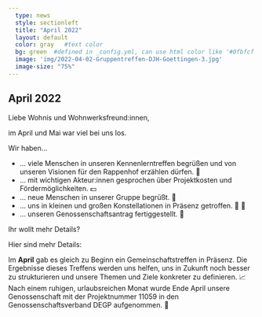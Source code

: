 ```yaml
---
  type: news
  style: sectionleft
  title: "April 2022"
  layout: default
  color: gray   #text color
  bg: green  #defined in _config.yml, can use html color like '#0fbfcf'
  image: 'img/2022-04-02-Gruppentreffen-DJH-Goettingen-3.jpg'
  image-size: "75%"
---
```


## April 2022

Liebe Wohnis und Wohnwerksfreund:innen,

im April und Mai war viel bei uns los.

Wir haben...

- ... viele Menschen in unseren Kennenlerntreffen begrüßen und von unseren Visionen für den Rappenhof erzählen dürfen. 💬
- ... mit wichtigen Akteur:innen gesprochen über Projektkosten und Fördermöglichkeiten. 💵
- ... neue Menschen in unserer Gruppe begrüßt. 👯
- ... uns in kleinen und großen Konstellationen in Präsenz getroffen. 🤜 🤛
- ... unseren Genossenschaftsantrag fertiggestellt. 📄

Ihr wollt mehr Details?

Hier sind mehr Details:

Im **April** gab es gleich zu Beginn ein Gemeinschaftstreffen in Präsenz. Die Ergebnisse dieses Treffens werden uns helfen, uns in Zukunft noch besser zu strukturieren und unsere Themen und Ziele konkreter zu definieren. 📈 Nach einem ruhigen, urlaubsreichen Monat wurde Ende April unsere Genossenschaft mit der Projektnummer 11059 in den Genossenschaftsverband DEGP aufgenommen. 🎉
